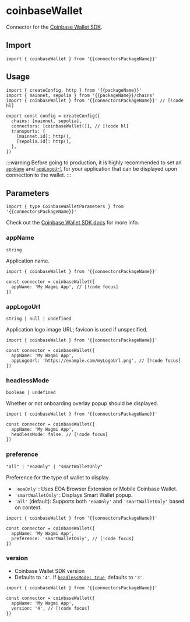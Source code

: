 <!-- <script setup>
const packageName = 'wagmi'
const connectorsPackageName = 'wagmi/connectors'
</script> -->

# coinbaseWallet

Connector for the [Coinbase Wallet SDK](https://github.com/coinbase/coinbase-wallet-sdk).

## Import

```ts-vue
import { coinbaseWallet } from '{{connectorsPackageName}}'
```

## Usage

```ts-vue
import { createConfig, http } from '{{packageName}}'
import { mainnet, sepolia } from '{{packageName}}/chains'
import { coinbaseWallet } from '{{connectorsPackageName}}' // [!code hl]

export const config = createConfig({
  chains: [mainnet, sepolia],
  connectors: [coinbaseWallet()], // [!code hl]
  transports: {
    [mainnet.id]: http(),
    [sepolia.id]: http(),
  },
})
```

:::warning
Before going to production, it is highly recommended to set an [`appName`](#appname) and [`appLogoUrl`](#applogourl) for your application that can be displayed upon connection to the wallet.
:::

## Parameters

```ts-vue
import { type CoinbaseWalletParameters } from '{{connectorsPackageName}}'
```

Check out the [Coinbase Wallet SDK docs](https://github.com/coinbase/coinbase-wallet-sdk) for more info.

### appName

`string`

Application name.

```ts-vue
import { coinbaseWallet } from '{{connectorsPackageName}}'

const connector = coinbaseWallet({
  appName: 'My Wagmi App', // [!code focus]
})
```

### appLogoUrl

`string | null | undefined`

Application logo image URL; favicon is used if unspecified.

```ts-vue
import { coinbaseWallet } from '{{connectorsPackageName}}'

const connector = coinbaseWallet({
  appName: 'My Wagmi App',
  appLogoUrl: 'https://example.com/myLogoUrl.png', // [!code focus]
})
```

### headlessMode

`boolean | undefined`

Whether or not onboarding overlay popup should be displayed.

```ts-vue
import { coinbaseWallet } from '{{connectorsPackageName}}'

const connector = coinbaseWallet({
  appName: 'My Wagmi App',
  headlessMode: false, // [!code focus]
})
```

### preference <Badge text="viem@>=2.9.0" />

`"all" | "eoaOnly" | "smartWalletOnly"`

Preference for the type of wallet to display.

- `'eoaOnly'`: Uses EOA Browser Extension or Mobile Coinbase Wallet.
- `'smartWalletOnly'`: Displays Smart Wallet popup.
- `'all'` (default): Supports both `'eoaOnly'` and `'smartWalletOnly'` based on context.

```ts-vue
import { coinbaseWallet } from '{{connectorsPackageName}}'

const connector = coinbaseWallet({
  appName: 'My Wagmi App',
  preference: 'smartWalletOnly', // [!code focus]
})
```

### version <Badge text="wagmi@>=2.9.0" />

- Coinbase Wallet SDK version
- Defaults to `'4'`. If [`headlessMode: true`](#headlessmode), defaults to `'3'`.

```ts-vue
import { coinbaseWallet } from '{{connectorsPackageName}}'

const connector = coinbaseWallet({
  appName: 'My Wagmi App',
  version: '4', // [!code focus]
})
```

